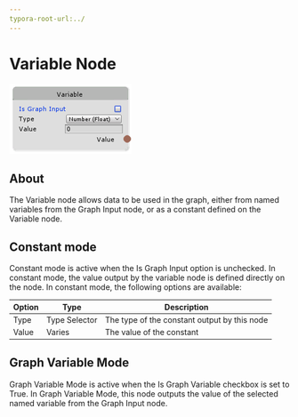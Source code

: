 ```yaml
---
typora-root-url:../
---
```


# Variable Node

![Variable-Node](/IMG/Variable-Node.png)

## About

The Variable node allows data to be used in the graph, either from named variables from the Graph Input node, or as a constant defined on the Variable node.

## Constant mode
Constant mode is active when the Is Graph Input option is unchecked. In constant mode, the value output by the variable node is defined directly on the node. In constant mode, the following options are available:

Option | Type | Description
--- | --- | ---
Type | Type Selector | The type of the constant output by this node
Value | Varies | The value of the constant

## Graph Variable Mode
Graph Variable Mode is active when the Is Graph Variable checkbox is set to True. In Graph Variable Mode, this node outputs the value of the selected named variable from the Graph Input node. 


